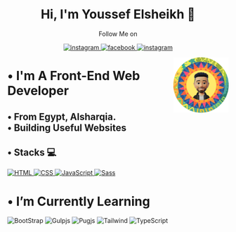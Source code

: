   <h1 align="center">Hi, I'm Youssef Elsheikh 👋</h1>
  <p align="center" >Follow Me on</p>
  <p align="center" >
      <a href="https://www.instagram.com/youssef.elshekh.73/">
        <img height="40" src="https://cdn3.iconfinder.com/data/icons/2018-social-media-logotypes/1000/2018_social_media_popular_app_logo_instagram-512.png" alt="instagram">
      </a>
      <a href="https://www.facebook.com/youssef.elshekh.73">
        <img height="40" src="https://cdn2.iconfinder.com/data/icons/social-media-2285/512/1_Facebook_colored_svg_copy-512.png" alt="facebook">
      </a>
      <a href="https://twitter.com/Youssef13105832">
        <img height="40" src="https://cdn3.iconfinder.com/data/icons/capsocial-round/500/twitter-512.png" alt="instagram">
      </a>
    </p>
    <p align="right" >
    <img src="profile-img-modified.png" align="right" width="25%"/>
    </p>
  <h1>• I'm A Front-End Web Developer</h1>
  <h2>• From Egypt, Alsharqia. <br>• Building Useful Websites</h2>
  
  <h2>• Stacks 💻</h2>
    <p align="left" >
      <a href="https://www.w3schools.com/html/">
        <img height="32" src="https://cdn0.iconfinder.com/data/icons/HTML5/512/HTML_Logo.png" alt="HTML"/>
      </a>
      <a href="https://www.w3schools.com/css/">
        <img height="32" src="https://cdn1.iconfinder.com/data/icons/logotypes/32/badge-css-3-512.png" alt="CSS"/>
      </a>
      <a href="https://www.w3schools.com/js/">
        <img height="32" src="https://cdn2.iconfinder.com/data/icons/designer-skills/128/code-programming-javascript-software-develop-command-language-512.png" alt="JavaScript"/>
      </a>
      <a href="https://www.w3schools.com/sass/">
        <img height="32" src="https://cdn4.iconfinder.com/data/icons/logos-and-brands/512/288_Sass_logo-512.png" alt="Sass"/>
      </a>
    </p>



<p align="left">
  <h1>• I’m Currently Learning</h1>
  <img height="32" src="https://upload.wikimedia.org/wikipedia/commons/b/b2/Bootstrap_logo.svg" alt="BootStrap"/>
  <img height="32" src="https://pbs.twimg.com/profile_images/417078109075034112/iruTC031_400x400.png" alt="Gulpjs"/>
  <img height="32" src="https://amandeepmittal.gallerycdn.vsassets.io/extensions/amandeepmittal/pug/1.0.1/1509818475774/Microsoft.VisualStudio.Services.Icons.Default" alt="Pugjs"/>
  <img height="32" src="https://upload.wikimedia.org/wikipedia/commons/d/d5/Tailwind_CSS_Logo.svg" alt="Tailwind"/>
  <img height="32" src="https://upload.wikimedia.org/wikipedia/commons/4/4c/Typescript_logo_2020.svg" alt="TypeScript"/>
</p>

<!-- - 🔭 I’m currently working on ...
- 🌱 I’m currently learning ...
- 👯 I’m looking to collaborate on ...
- 🤔 I’m looking for help with ...
- 💬 Ask me about ...
- 📫 How to reach me: ...
- 😄 Pronouns: ...
- ⚡ Fun fact: ...
-->
